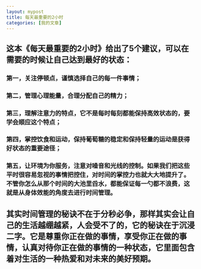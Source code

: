 ```yaml
---
layout: mypost
title: 每天最重要的2小时
categories: [我的文章]
---
```

##  这本《每天最重要的2小时》给出了5个建议，可以在需要的时候让自己达到最好的状态：

### 第一，关注停顿点，谨慎选择自己的每一件事情；
### 第二，管理心理能量，合理分配自己的精力；
### 第三，理解注意力的特点，它不是每时每刻都能保持高效状态的，要学会顺应这个特点；
### 第四，掌控饮食和运动，保持葡萄糖的稳定和保持轻量的运动是获得好状态的重要途径；
### 第五，让环境为你服务，注意对噪音和光线的控制。如果我们把这些平时很容易忽视的事情把控住，对时间的掌控力也就大大地提升了。不管你怎么从那个时间的大池里舀水，都能保证每一勺都不浪费，这就是从身体效能的角度去进行时间管理。

## 其实时间管理的秘诀不在于分秒必争，那样其实会让自己的生活越绷越紧，人会受不了的，它的秘诀在于沉浸二字。它是尊重你正在做的事情，享受你正在做的事情，认真对待你正在做的事情的一种状态，它里面包含着对生活的一种热爱和对未来的美好预期。